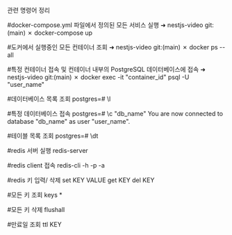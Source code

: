 관련 명령어 정리

#docker-compose.yml 파일에서 정의된 모든 서비스 실행
➜  nestjs-video git:(main) ✗ docker-compose up 

#도커에서 실행중인 모든 컨테이너 조회
➜  nestjs-video git:(main) ✗ docker ps --all

#특정 컨테이너 접속 및 컨테이너 내부의 PostgreSQL 데이터베이스에 접속
➜  nestjs-video git:(main) ✗ docker exec -it "container_id" psql -U "user_name"

#데이터베이스 목록 조회
postgres=# \l

#특정 데이터베이스 접속
postgres=# \c "db_name"
You are now connected to database "db_name" as user "user_name".

#테이블 목록 조회
postgres=# \dt

#redis 서버 실행
redis-server

#redis client 접속
redis-cli -h <redis server ip> -p <redis port> -a <password>

#redis 키 입력/ 삭제
set KEY VALUE
get KEY
del KEY

#모든 키 조회
keys *

#모든 키 삭제
flushall

#만료일 조회
ttl KEY
